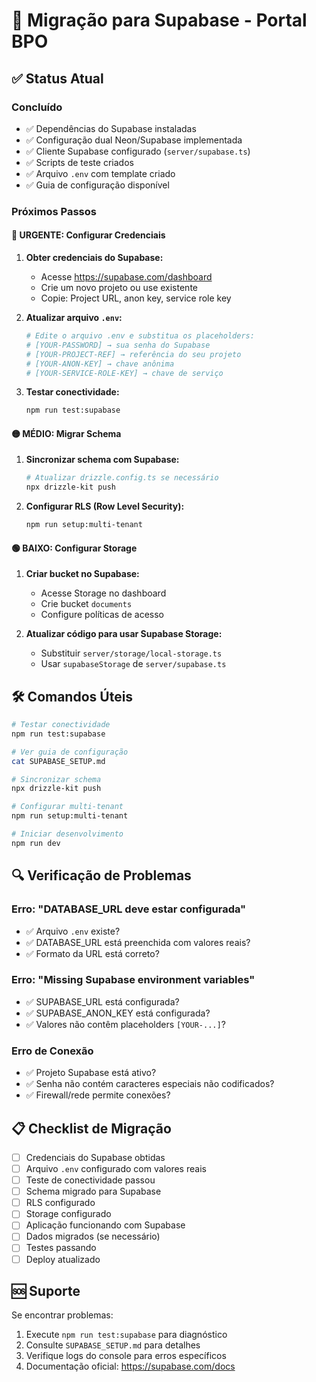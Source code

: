 # 🔄 Migração para Supabase - Portal BPO

## ✅ Status Atual

### Concluído
- ✅ Dependências do Supabase instaladas
- ✅ Configuração dual Neon/Supabase implementada
- ✅ Cliente Supabase configurado (`server/supabase.ts`)
- ✅ Scripts de teste criados
- ✅ Arquivo `.env` com template criado
- ✅ Guia de configuração disponível

### Próximos Passos

#### 🔴 URGENTE: Configurar Credenciais
1. **Obter credenciais do Supabase:**
   - Acesse https://supabase.com/dashboard
   - Crie um novo projeto ou use existente
   - Copie: Project URL, anon key, service role key

2. **Atualizar arquivo `.env`:**
   ```bash
   # Edite o arquivo .env e substitua os placeholders:
   # [YOUR-PASSWORD] → sua senha do Supabase
   # [YOUR-PROJECT-REF] → referência do seu projeto
   # [YOUR-ANON-KEY] → chave anônima
   # [YOUR-SERVICE-ROLE-KEY] → chave de serviço
   ```

3. **Testar conectividade:**
   ```bash
   npm run test:supabase
   ```

#### 🟡 MÉDIO: Migrar Schema
1. **Sincronizar schema com Supabase:**
   ```bash
   # Atualizar drizzle.config.ts se necessário
   npx drizzle-kit push
   ```

2. **Configurar RLS (Row Level Security):**
   ```bash
   npm run setup:multi-tenant
   ```

#### 🟢 BAIXO: Configurar Storage
1. **Criar bucket no Supabase:**
   - Acesse Storage no dashboard
   - Crie bucket `documents`
   - Configure políticas de acesso

2. **Atualizar código para usar Supabase Storage:**
   - Substituir `server/storage/local-storage.ts`
   - Usar `supabaseStorage` de `server/supabase.ts`

## 🛠️ Comandos Úteis

```bash
# Testar conectividade
npm run test:supabase

# Ver guia de configuração
cat SUPABASE_SETUP.md

# Sincronizar schema
npx drizzle-kit push

# Configurar multi-tenant
npm run setup:multi-tenant

# Iniciar desenvolvimento
npm run dev
```

## 🔍 Verificação de Problemas

### Erro: "DATABASE_URL deve estar configurada"
- ✅ Arquivo `.env` existe?
- ✅ DATABASE_URL está preenchida com valores reais?
- ✅ Formato da URL está correto?

### Erro: "Missing Supabase environment variables"
- ✅ SUPABASE_URL está configurada?
- ✅ SUPABASE_ANON_KEY está configurada?
- ✅ Valores não contêm placeholders `[YOUR-...]`?

### Erro de Conexão
- ✅ Projeto Supabase está ativo?
- ✅ Senha não contém caracteres especiais não codificados?
- ✅ Firewall/rede permite conexões?

## 📋 Checklist de Migração

- [ ] Credenciais do Supabase obtidas
- [ ] Arquivo `.env` configurado com valores reais
- [ ] Teste de conectividade passou
- [ ] Schema migrado para Supabase
- [ ] RLS configurado
- [ ] Storage configurado
- [ ] Aplicação funcionando com Supabase
- [ ] Dados migrados (se necessário)
- [ ] Testes passando
- [ ] Deploy atualizado

## 🆘 Suporte

Se encontrar problemas:
1. Execute `npm run test:supabase` para diagnóstico
2. Consulte `SUPABASE_SETUP.md` para detalhes
3. Verifique logs do console para erros específicos
4. Documentação oficial: https://supabase.com/docs